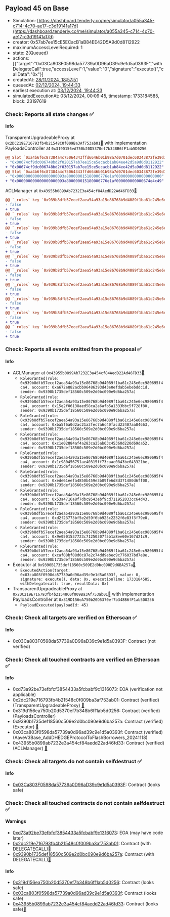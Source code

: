 ## Payload 45 on Base

- Simulation: [https://dashboard.tenderly.co/me/simulator/a055a345-c714-4c70-ae17-c3d19141a17d](https://dashboard.tenderly.co/me/simulator/a055a345-c714-4c70-ae17-c3d19141a17d)
- creator: 0x57ab7ee15cE5ECacB1aB84EE42D5A9d0d8112922
- maximumAccessLevelRequired: 1
- state: 2(Queued)
- actions: [{"target":"0x03Ca803F0598da57739a0D96aD39c9e1d5a0393F","withDelegateCall":true,"accessLevel":1,"value":"0","signature":"execute()","callData":"0x"}]
- createdAt: [28/11/2024, 18:57:51](https://basescan.org/tx/0xefbc49108ba23b3d1658c9217dda3820f1e936700344bbf403e1324c31290826)
- queuedAt: [02/12/2024, 19:44:33](https://basescan.org/tx/0xa333b9237554d4a786ee990988453105827a5c62c3a709d7992240b5bf2f8c93)
- earliest execution at: [03/12/2024, 19:44:33](https://www.epochconverter.com/countdown?q=1733255073)
- simulatedExecutionAt: 03/12/2024, 00:09:45, timestamp: 1733184585, block: 23197619
### Check: Reports all state changes :white_check_mark:

#### Info


TransparentUpgradeableProxy at `0x2DC219E716793fb4b21548C0f009Ba3Af753ab01`[:ghost:](https://github.com/bgd-labs/aave-address-book "GovernanceV3Base.PAYLOADS_CONTROLLER") with implementation PayloadsController at `0x319D156eA750b20D5370ef7b348B6fF1ab5D0256`
```diff
@@ Slot `0xa4b6f6c87384a4c75064343ffd6646b01b98a7d0701dec60343872fe39d78894` @@
- "0x00674cf9dc006748bd2f020157ab7ee15ce5ecacb1ab84ee42d5a9d0d8112922"
+ "0x00674cf9dc006748bd2f030157ab7ee15ce5ecacb1ab84ee42d5a9d0d8112922"
@@ Slot `0xa4b6f6c87384a4c75064343ffd6646b01b98a7d0701dec60343872fe39d78895` @@
- "0x000000000000000000093a800000015180006776e1af00000000000000000000"
+ "0x000000000000000000093a800000015180006776e1af000000000000674e4c49"
```

ACLManager at `0x43955b0899Ab7232E3a454cf84AedD22Ad46FD33`[:ghost:](https://github.com/bgd-labs/aave-address-book "AaveV3Base.ACL_MANAGER")
```diff
@@ `_roles` key `0x939b8dfb57ecef2aea54a93a15e86768b9d4089f1ba61c245e6ec980695f4ca4.members.0x15e2f06138aed58ca2a6afb5a1333bbc5f728f80` @@
- false
+ true
@@ `_roles` key `0x939b8dfb57ecef2aea54a93a15e86768b9d4089f1ba61c245e6ec980695f4ca4.members.0x1c980456751ae40315ff73caac0843be643321be` @@
- false
+ true
@@ `_roles` key `0x939b8dfb57ecef2aea54a93a15e86768b9d4089f1ba61c245e6ec980695f4ca4.members.0x53a4716a8f7dbc9543ebf9cd711952033cc64d43` @@
- false
+ true
@@ `_roles` key `0x939b8dfb57ecef2aea54a93a15e86768b9d4089f1ba61c245e6ec980695f4ca4.members.0x9e0501537723c71250307f5b1a8ee60e167d21c9` @@
- false
+ true
@@ `_roles` key `0x939b8dfb57ecef2aea54a93a15e86768b9d4089f1ba61c245e6ec980695f4ca4.members.0xa672e882acbb96486393d43e0efdab5ebebddc1d` @@
- false
+ true
@@ `_roles` key `0x939b8dfb57ecef2aea54a93a15e86768b9d4089f1ba61c245e6ec980695f4ca4.members.0xba5f6a0d2ac21a3fec7a6c40facd23407aa84663` @@
- false
+ true
@@ `_roles` key `0x939b8dfb57ecef2aea54a93a15e86768b9d4089f1ba61c245e6ec980695f4ca4.members.0xc1e02884af4a283ca25ab63c45360d220d69da52` @@
- false
+ true
@@ `_roles` key `0x939b8dfb57ecef2aea54a93a15e86768b9d4089f1ba61c245e6ec980695f4ca4.members.0xcaf08bf08d0c87e2c74dd9ebec9c776037bd7e8e` @@
- false
+ true
@@ `_roles` key `0x939b8dfb57ecef2aea54a93a15e86768b9d4089f1ba61c245e6ec980695f4ca4.members.0xd2f23773bf5e2d59f6bb925c2232f6e83f3f79e0` @@
- false
+ true
@@ `_roles` key `0x939b8dfb57ecef2aea54a93a15e86768b9d4089f1ba61c245e6ec980695f4ca4.members.0xede61eefa4850b459e3b09fe6d8d371480d6ff00` @@
- false
+ true
```


### Check: Reports all events emitted from the proposal :white_check_mark:

#### Info

- ACLManager at `0x43955b0899Ab7232E3a454cf84AedD22Ad46FD33`[:ghost:](https://github.com/bgd-labs/aave-address-book "AaveV3Base.ACL_MANAGER")
  - `RoleGranted(role: 0x939b8dfb57ecef2aea54a93a15e86768b9d4089f1ba61c245e6ec980695f4ca4, account: 0xa672e882acbb96486393d43e0efdab5ebebddc1d, sender: 0x9390b1735def18560c509e2d0bc090e9d6ba257a)`
  - `RoleGranted(role: 0x939b8dfb57ecef2aea54a93a15e86768b9d4089f1ba61c245e6ec980695f4ca4, account: 0x15e2f06138aed58ca2a6afb5a1333bbc5f728f80, sender: 0x9390b1735def18560c509e2d0bc090e9d6ba257a)`
  - `RoleGranted(role: 0x939b8dfb57ecef2aea54a93a15e86768b9d4089f1ba61c245e6ec980695f4ca4, account: 0xba5f6a0d2ac21a3fec7a6c40facd23407aa84663, sender: 0x9390b1735def18560c509e2d0bc090e9d6ba257a)`
  - `RoleGranted(role: 0x939b8dfb57ecef2aea54a93a15e86768b9d4089f1ba61c245e6ec980695f4ca4, account: 0xc1e02884af4a283ca25ab63c45360d220d69da52, sender: 0x9390b1735def18560c509e2d0bc090e9d6ba257a)`
  - `RoleGranted(role: 0x939b8dfb57ecef2aea54a93a15e86768b9d4089f1ba61c245e6ec980695f4ca4, account: 0x1c980456751ae40315ff73caac0843be643321be, sender: 0x9390b1735def18560c509e2d0bc090e9d6ba257a)`
  - `RoleGranted(role: 0x939b8dfb57ecef2aea54a93a15e86768b9d4089f1ba61c245e6ec980695f4ca4, account: 0xede61eefa4850b459e3b09fe6d8d371480d6ff00, sender: 0x9390b1735def18560c509e2d0bc090e9d6ba257a)`
  - `RoleGranted(role: 0x939b8dfb57ecef2aea54a93a15e86768b9d4089f1ba61c245e6ec980695f4ca4, account: 0x53a4716a8f7dbc9543ebf9cd711952033cc64d43, sender: 0x9390b1735def18560c509e2d0bc090e9d6ba257a)`
  - `RoleGranted(role: 0x939b8dfb57ecef2aea54a93a15e86768b9d4089f1ba61c245e6ec980695f4ca4, account: 0xd2f23773bf5e2d59f6bb925c2232f6e83f3f79e0, sender: 0x9390b1735def18560c509e2d0bc090e9d6ba257a)`
  - `RoleGranted(role: 0x939b8dfb57ecef2aea54a93a15e86768b9d4089f1ba61c245e6ec980695f4ca4, account: 0x9e0501537723c71250307f5b1a8ee60e167d21c9, sender: 0x9390b1735def18560c509e2d0bc090e9d6ba257a)`
  - `RoleGranted(role: 0x939b8dfb57ecef2aea54a93a15e86768b9d4089f1ba61c245e6ec980695f4ca4, account: 0xcaf08bf08d0c87e2c74dd9ebec9c776037bd7e8e, sender: 0x9390b1735def18560c509e2d0bc090e9d6ba257a)`
- Executor at `0x9390B1735def18560c509E2d0bc090E9d6BA257a`[:ghost:](https://github.com/bgd-labs/aave-address-book "AaveV3Base.ACL_ADMIN, GovernanceV3Base.EXECUTOR_LVL_1")
  - `ExecutedAction(target: 0x03ca803f0598da57739a0d96ad39c9e1d5a0393f, value: 0, signature: execute(), data: 0x, executionTime: 1733184585, withDelegatecall: true, resultData: 0x)`
- TransparentUpgradeableProxy at `0x2DC219E716793fb4b21548C0f009Ba3Af753ab01`[:ghost:](https://github.com/bgd-labs/aave-address-book "GovernanceV3Base.PAYLOADS_CONTROLLER") with implementation PayloadsController at `0x319D156eA750b20D5370ef7b348B6fF1ab5D0256`
  - `PayloadExecuted(payloadId: 45)`

### Check: Check all targets are verified on Etherscan :white_check_mark:

#### Info

- 0x03Ca803F0598da57739a0D96aD39c9e1d5a0393F: Contract (not verified) 

### Check: Check all touched contracts are verified on Etherscan :white_check_mark:

#### Info

- 0xd73a92be73efbfcf3854433a5fcbabf9c1316073: EOA (verification not applicable)
- 0x2dc219e716793fb4b21548c0f009ba3af753ab01: Contract (verified) (TransparentUpgradeableProxy) [:ghost:](https://github.com/bgd-labs/aave-address-book "GovernanceV3Base.PAYLOADS_CONTROLLER")
- 0x319d156ea750b20d5370ef7b348b6ff1ab5d0256: Contract (verified) (PayloadsController) 
- 0x9390b1735def18560c509e2d0bc090e9d6ba257a: Contract (verified) (Executor) [:ghost:](https://github.com/bgd-labs/aave-address-book "AaveV3Base.ACL_ADMIN, GovernanceV3Base.EXECUTOR_LVL_1")
- 0x03ca803f0598da57739a0d96ad39c9e1d5a0393f: Contract (verified) (AaveV3Base_AddDHEDGEProtocolToFlashBorrowers_20241118) 
- 0x43955b0899ab7232e3a454cf84aedd22ad46fd33: Contract (verified) (ACLManager) [:ghost:](https://github.com/bgd-labs/aave-address-book "AaveV3Base.ACL_MANAGER")

### Check: Check all targets do not contain selfdestruct :white_check_mark:

#### Info

- [0x03Ca803F0598da57739a0D96aD39c9e1d5a0393F](https://basescan.org/address/0x03Ca803F0598da57739a0D96aD39c9e1d5a0393F): Contract (looks safe)

### Check: Check all touched contracts do not contain selfdestruct :white_check_mark:

#### Warnings

- [0xd73a92be73efbfcf3854433a5fcbabf9c1316073](https://basescan.org/address/0xd73a92be73efbfcf3854433a5fcbabf9c1316073): EOA (may have code later)
- [0x2dc219e716793fb4b21548c0f009ba3af753ab01](https://basescan.org/address/0x2dc219e716793fb4b21548c0f009ba3af753ab01): Contract (with DELEGATECALL)[:ghost:](https://github.com/bgd-labs/aave-address-book "GovernanceV3Base.PAYLOADS_CONTROLLER")
- [0x9390b1735def18560c509e2d0bc090e9d6ba257a](https://basescan.org/address/0x9390b1735def18560c509e2d0bc090e9d6ba257a): Contract (with DELEGATECALL)[:ghost:](https://github.com/bgd-labs/aave-address-book "AaveV3Base.ACL_ADMIN, GovernanceV3Base.EXECUTOR_LVL_1")

#### Info

- [0x319d156ea750b20d5370ef7b348b6ff1ab5d0256](https://basescan.org/address/0x319d156ea750b20d5370ef7b348b6ff1ab5d0256): Contract (looks safe)
- [0x03ca803f0598da57739a0d96ad39c9e1d5a0393f](https://basescan.org/address/0x03ca803f0598da57739a0d96ad39c9e1d5a0393f): Contract (looks safe)
- [0x43955b0899ab7232e3a454cf84aedd22ad46fd33](https://basescan.org/address/0x43955b0899ab7232e3a454cf84aedd22ad46fd33): Contract (looks safe)[:ghost:](https://github.com/bgd-labs/aave-address-book "AaveV3Base.ACL_MANAGER")

